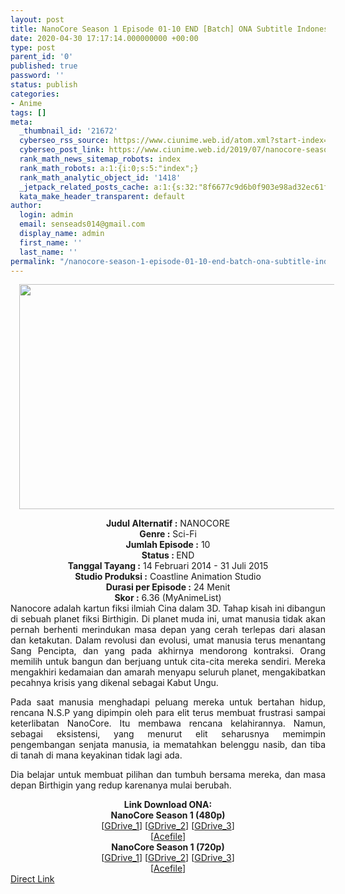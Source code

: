 ```yaml
---
layout: post
title: NanoCore Season 1 Episode 01-10 END [Batch] ONA Subtitle Indonesia
date: 2020-04-30 17:17:14.000000000 +00:00
type: post
parent_id: '0'
published: true
password: ''
status: publish
categories:
- Anime
tags: []
meta:
  _thumbnail_id: '21672'
  cyberseo_rss_source: https://www.ciunime.web.id/atom.xml?start-index=1051&max-results=150
  cyberseo_post_link: https://www.ciunime.web.id/2019/07/nanocore-season-1-episode-01-10-end.html
  rank_math_news_sitemap_robots: index
  rank_math_robots: a:1:{i:0;s:5:"index";}
  rank_math_analytic_object_id: '1418'
  _jetpack_related_posts_cache: a:1:{s:32:"8f6677c9d6b0f903e98ad32ec61f8deb";a:2:{s:7:"expires";i:1651749940;s:7:"payload";a:0:{}}}
  kata_make_header_transparent: default
author:
  login: admin
  email: senseads014@gmail.com
  display_name: admin
  first_name: ''
  last_name: ''
permalink: "/nanocore-season-1-episode-01-10-end-batch-ona-subtitle-indonesia/"
---
```

<div class="separator" style="clear: both; text-align: center;"><a href="https://1.bp.blogspot.com/-0CYOlh9gWUI/XShOTDS2OaI/AAAAAAAAbjE/fW3M2bJpLy0jAhqJX346r81I1Vj8-ptBwCLcBGAs/s1600/NanoCore%2BSeason%2B1.jpg" imageanchor="1" style="margin-left: 1em; margin-right: 1em;"><img border="0" data-original-height="720" data-original-width="1280" height="360" src="{{ site.baseurl }}/assets/2020/04/NanoCore%2BSeason%2B1.jpg" width="640" /></a></div>
<p>
<div style="text-align: center;"><b>Judul</b><b><b> Alternatif</b> :</b> NANOCORE</div>
<div style="text-align: center;"><b><b>Genre :</b></b> Sci-Fi</div>
<div style="text-align: center;"><b>Jumlah Episode :</b> 10<br /><b>Status :&nbsp;</b>END<br /><b>Tanggal Tayang :</b> 14 Februari 2014 - 31 Juli 2015<br /><b>Studio Produksi :</b> Coastline Animation Studio<br /><b>Durasi per Episode :</b> 24 Menit</div>
<div style="text-align: center;"><b>Skor :</b> 6.36 (MyAnimeList)</div>
<div style="text-align: center;"></div>
<div style="text-align: justify;">Nanocore adalah kartun fiksi ilmiah Cina dalam 3D. Tahap kisah ini dibangun di sebuah planet fiksi Birthigin. Di planet muda ini, umat manusia tidak akan pernah berhenti merindukan masa depan yang cerah terlepas dari alasan dan ketakutan. Dalam revolusi dan evolusi, umat manusia terus menantang Sang Pencipta, dan yang pada akhirnya mendorong kontraksi. Orang memilih untuk bangun dan berjuang untuk cita-cita mereka sendiri. Mereka mengakhiri kedamaian dan amarah menyapu seluruh planet, mengakibatkan pecahnya krisis yang dikenal sebagai Kabut Ungu.</p>
<p>Pada saat manusia menghadapi peluang mereka untuk bertahan hidup, rencana N.S.P yang dipimpin oleh para elit terus membuat frustrasi sampai keterlibatan NanoCore. Itu membawa rencana kelahirannya. Namun, sebagai eksistensi, yang menurut elit seharusnya memimpin pengembangan senjata manusia, ia mematahkan belenggu nasib, dan tiba di tanah di mana keyakinan tidak lagi ada.</p>
<p>Dia belajar untuk membuat pilihan dan tumbuh bersama mereka, dan masa depan Birthigin yang redup karenanya mulai berubah.</p></div>
<div style="text-align: justify;"></div>
<div style="text-align: justify;"></div>
<div style="text-align: center;"><b>Link Download ONA:</b></div>
<div style="text-align: center;">
<div style="text-align: center;"><b>NanoCore Season 1 (480p)</b></div>
</div>
<div style="text-align: center;">[<a href="https://drive.google.com/uc?id=1pNiWz_DZWA5adUZDpWRz2Yv5F4IMyApb" target="_blank" rel="noopener">GDrive_1</a>] [<a href="https://drive.google.com/uc?id=1uaFIBnmoCZa3aX8-bmslQKAu1vlGzI_V" target="_blank" rel="noopener">GDrive_2</a>] [<a href="https://drive.google.com/uc?id=1y_sbRMlOxiPS10LRSD4pepa_w7cJ02dQ" target="_blank" rel="noopener">GDrive_3</a>]<br />[<a href="https://acefile.co/f/10239170/wibudesu-com-nanocore-480p-zip" target="_blank" rel="noopener">Acefile</a>]</div>
<div style="text-align: center;"><b>NanoCore Season 1 (720p)</b><br />[<a href="https://drive.google.com/uc?id=1Whenii6xzcgwVmsqVOc0B4u02gH_471o" target="_blank" rel="noopener">GDrive_1</a>] [<a href="https://drive.google.com/uc?id=1aBbEfN-O3pa4Qa43OoeqdoVzLPpoJRxi" target="_blank" rel="noopener">GDrive_2</a>] [<a href="https://drive.google.com/uc?id=1ahLtzFYpl7rpRRI0kJ-XVhZCLlH9iC4Z" target="_blank" rel="noopener">GDrive_3</a>]<br />[<a href="https://acefile.co/f/10239172/wibudesu-com-nanocore-720p-zip" target="_blank" rel="noopener">Acefile</a>]</div>
<link rel="stylesheet" href="https://cdnjs.cloudflare.com/ajax/libs/font-awesome/4.7.0/css/font-awesome.min.css" />
<div class="divbtn"> <a href="https://handymansurrender.com/fihup8buzv?key=94550f7ce39444073321dde3b8782f97" class="btn"><i class="fa fa-download"></i> Direct Link</a> </div>
